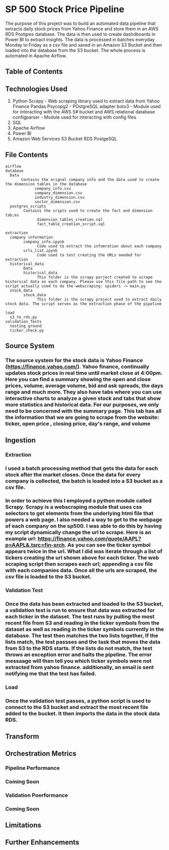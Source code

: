 # SP 500 Stock Price Pipeline

The purpose of this project was to build an automated data pipeline that extracts daily stock prices from Yahoo Finance and store them in an AWS RDS Postgres database. The data is then used to create dashdboards in Power BI to extract insights. The data is processed in batches everyday Monday to Friday as a csv file and saved in an Amazon S3 Bucket and then loaded into the database from the S3 bucket. The whole process is automated in Apache Airflow. 
## Table of Contents

## Technologies Used

1. Python 
      Scrapy - Web scraping library used to extract data from Yahoo Finance
      Pandas
      Psycopg2 - POstgreSQL adapter
      boto3 - Module used for interacting with the AWS S# bucket and AWS relational database
      configparser - Module used for interacting with config files
2. SQL
3. Apache Airflow
4. Power BI
5. Amazon Web Services
      S3 Bucket
      RDS PostgeSQL

## File Contents 
    airflow
    database
      Data
           Contains the orignal company info and the data used to create the dimension tables in the database
                 company_info.csv
                 company_dimension.csv
                 industry_dimension.csv
                 sector_dimension.csv
      postgres_scripts
            Contains the sripts used to create the fact and dimension tab;es
                  dimension_tables_creation.sql
                  fact_table_creation_script.sql
            
    extraction
      company information 
            company_info.ipynb
                  Code used to extract the infomration about each company
            urls_list.ipynb
                  Code used to test creating the URLs needed for extraction
      historical_data
            Data
            historical_data
                  This folder is the scrapy porject created to scrape historical data on each company. Please use this file path to see the script actually used to do the webscraping: spiders -> main.py   
      stock_data
            stock_data
                  This folder is the scrapy project used to extract daily stock data. The script serves as the extraction phase of the pipeline
                  
    load 
      s3_to_rds.py
    validation_Tests
      testing ground
      ticker_check.py
## Source System 
   ### The source system for the stock data is Yahoo Finance (https://finance.yahoo.com/). Yahoo finance, continually updates stock prices in real time until market close at 4:00pm. Here you can find a summary showing the open and close prices, volume, average volume, bid and ask spreads, the days range and much more. They also have tabs where you can use interactive charts to analyze a given stock and tabs that show more statistics and historical data. For our purposes, we only need to be concerned with the summary page. This tab has all the information that we are going to scrape from the website: ticker, open price , closing price, day's range, and volume
## Ingestion
 ### Extraction
   ###      I used a batch processing method that gets the data for each stock after the market closes. Once the data for every company is collected, the batch is loaded into a S3 bucket as a csv file. 
   ###      In order to achieve this I employed a python module called Scrapy. Scrapy is a webscraping module that uses css selectors to get elements from the underlying html file that powers a web page. I also needed a way to get to the webpage of each company on the sp500. I was able to do this by having my script dynamically change the url to scrape. Here is an example url: https://finance.yahoo.com/quote/AAPL?p=AAPL&.tsrc=fin-srch. As you can see the ticker symbol appears twice in the url. What I did was iterate through a list of tickers creating the url shown above for each ticker. The web scraping script then scrapes each url; appending a csv file with each companies data. Once all the urls are scraped, the csv file is loaded to the S3 bucket.
 ### Validation Test 
 ###        Once the data has been extracted and loaded to the S3 bucket, a validation test is run to ensure that data was extracted for each ticker in the dataset. The test runs by pulling the most recent file from S3 and reading in the ticker symbols from the dataset as well as reading in the ticker symbols currently in the database. The test then matches the two lists together, If the lists match, the test passses and the task that moves the data from S3 to the RDS starts. If the lists do not match, the test throws an exception error and halts the pipeline. The error messaage will then tell you which ticker symbols were not extracted from yahoo finance. additionally, an email is sent notifying me that the test has failed. 
   ### Load 
   ###       Once the validation test passes, a python script is used to connect to the S3 bucket and extract the most recent file added to the bucket. It then imports the data in the stock data RDS.
## Transform 
   ### 

## Orchestration Metrics 
  ### Pipeline Performance
  ### Coming Soon
  ### Validation Poerformance
  ### Coming Soon
## Limitations
## Further Enhancements


    
      
